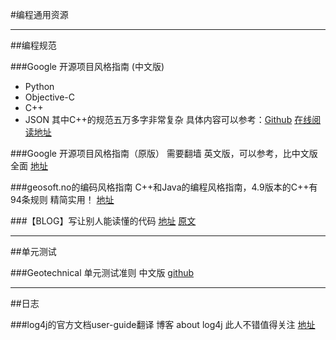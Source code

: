 #编程通用资源

---

##编程规范

###Google 开源项目风格指南 (中文版)
* Python
* Objective-C
* C++
* JSON
其中C++的规范五万多字非常复杂
具体内容可以参考：[Github](https://github.com/zh-google-styleguide/zh-google-styleguide)
[在线阅读地址](http://zh-google-styleguide.readthedocs.org/en/latest/)  

###Google 开源项目风格指南（原版）
需要翻墙
英文版，可以参考，比中文版全面
[地址](http://code.google.com/p/google-styleguide/)

###geosoft.no的编码风格指南
C++和Java的编程风格指南，4.9版本的C++有94条规则
精简实用！
[地址](http://geosoft.no/development/)

###【BLOG】写让别人能读懂的代码
[地址](http://blog.jobbole.com/92063/)
[原文](http://www.cnblogs.com/richieyang/p/4840614.html)

----

##单元测试

###Geotechnical 单元测试准则 中文版
[github](https://github.com/yangyubo/zh-unit-testing-guidelines)


----

##日志

###log4j的官方文档user-guide翻译
博客 about log4j
此人不错值得关注
[地址](http://www.cnblogs.com/xing901022/p/4852809.html)